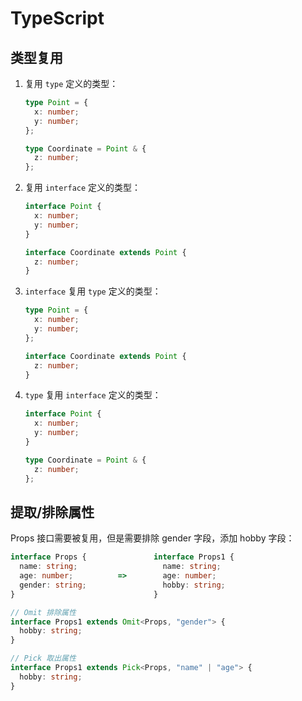 # TypeScript

## 类型复用

1. 复用 `type` 定义的类型：

   ```typescript
   type Point = {
     x: number;
     y: number;
   };
   
   type Coordinate = Point & {
     z: number;
   };
   ```

2. 复用 `interface` 定义的类型：

   ```typescript
   interface Point {
     x: number;
     y: number;
   }
   
   interface Coordinate extends Point {
     z: number;
   }
   ```

3. `interface` 复用 `type` 定义的类型：

   ```typescript
   type Point = {
     x: number;
     y: number;
   };
   
   interface Coordinate extends Point {
     z: number;
   }
   ```

4. `type` 复用 `interface` 定义的类型：

   ```typescript
   interface Point {
     x: number;
     y: number;
   }
   
   type Coordinate = Point & {
     z: number;
   };
   ```

   

## 提取/排除属性

Props 接口需要被复用，但是需要排除 gender 字段，添加 hobby 字段：

```typescript
interface Props {				interface Props1 {
  name: string;					  name: string;	
  age: number;			=>		  age: number;
  gender: string;				  hobby: string;
}								}
```

```typescript
// Omit 排除属性
interface Props1 extends Omit<Props, "gender"> {
  hobby: string;
}

// Pick 取出属性
interface Props1 extends Pick<Props, "name" | "age"> {
  hobby: string;
}
```



























